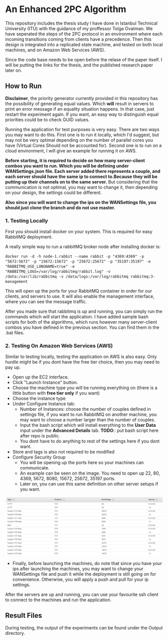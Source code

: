 # An Enhanced 2PC Algorithm

This repository includes the thesis study I have done in Istanbul Technical University (ITU) with the guidance of my proffessor Tolga Ovatman. We have seperated the steps of the 2PC protocol in an environment where each incoming transitions coming from clients have a precedence. Then this design is integrated into a replicated state machine, and tested on both local machines, and on Amazon Web Services (AWS).

Since the code base needs to be open before the relase of the paper itself. I will be putting the links for the thesis, and the published research paper later on.

## How to Run

**Disclaimer**, the priority generator currently provided in this repository has the possibility of generating equal values. Which **will** result in servers to print an error message if an equality situation happens. In that case, just restart the experiment again. If you want, an easy way to distinguish equal priorities could be to check GUID values.

Running the application for test purposes is very easy. There are two ways you may want to do this. First one is to run it locally, which I'd suggest, but may not be very optimal depending on the number of parallel cores you have (Virtual Cores Should not be accounted for). Second one is to run on a cloud environment, I will give an example for running it on AWS.

**Before starting, it is required to decide on how many server-client combos you want to run. Which you will be defining under WANSettings.json file. Each server added there represents a couple, and each server should have the same ip to connect to.Because they will be putting up their channels on to the same server.** But considering that the communication is not optimal, you may want to change it, then depending on your design, the settings could be different.

**Also since you will want to change the ips on the WANSettings file, you should just clone the branch and do not use master.**

### 1. Testing Locally

First you should install docker on your system. This is required for easy RabbitMQ deployment.

A really simple way to run a rabbitMQ broker node after installing docker is:

    docker run -d -h node-1.rabbit --name rabbit -p "4369:4369" -p "5672:5672" -p "15672:15672" -p "25672:25672" -p "35197:35197" -e "RABBITMQ_USE_LONGNAME=true" -e "RABBITMQ_LOGS=/var/log/rabbitmq/rabbit.log" -v /data:/var/lib/rabbitmq -v /data/logs:/var/log/rabbitmq rabbitmq:3-management

This will open up the ports for your RabbitMQ container in order for our clients, and servers to use. It will also enable the management interface, where you can see the message traffic.

After you made sure that rabbitmq is up and running, you can simply run the commands which will start the application. I have added sample bash scripts for both of the algorithms, which runs however many server-client combos you have defined in the previous section. You can find them in the .bat files.

### 2. Testing On Amazon Web Services (AWS)

Similar to testing locally, testing the application on AWS is also easy. Only hurdle might be if you dont have the free tier choice, then you may need to pay up. 

- Open up the EC2 interface. 
- Click "Launch Instance" button.
- Choose the machine type you will be running everything on (there is a little button with **free tier only** if you want)
- Choose the instance type 
- Under Configure Instance tab:
    - Number of Instances: choose the number of couples defined in settings file, if you want to run RabbitMQ on another machine, you may want to choose a number larger than the number of couples.
    - Input the bash script which will install everything to the **User Data** input under the **Advanced Details** tab. **TODO**:: put bash script here after repo is public.
    - You dont have to do anything to rest of the settings here if you dont want.
- Store and tags is also not required to be modified
- Configure Security Group
    - You will be opening up the ports here so your machines can communicate.
    - An example can be seen on the image. You need to open up 22, 80, 4369, 5672, 8080, 15672, 25672, 35197 ports.
    - Later on, you can use this same definition on other server setups if you want.

![Alt text](/images/Ports.png "Title")    

- Finally, before launching the machines, do note that since you have your ips after launching the machines, you may want to change your WANSettings file and push it while the deployment is still going on for convenience. Otherwise, you will apply a push and pull for your ip settings.

After the servers are up and running, you can use your favourite ssh client to connect to the machines and run the application.

## Result Files

During testing, the output of the experiments can be found under the Output directory.

